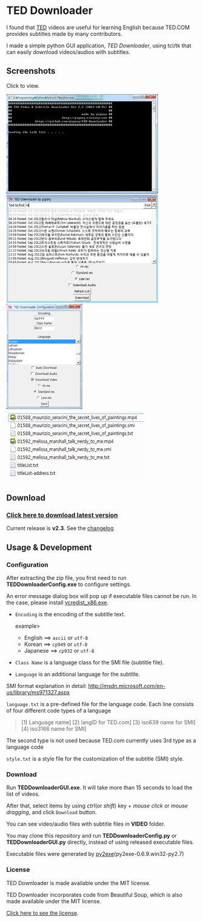TED Downloader
==============

I found that [TED](http://www.ted.com) videos are useful for learning English because 
TED.COM provides subtitles made by many contributors.

I made a simple python GUI application, *TED Downloader*, using tcl/tk that can easily download videos/audios with subtitles.

Screenshots
-----------------
Click to view.

[![ConsoleLog](https://github.com/gigony/TED-Downloader/raw/master/screenshots/ConsoleLog_th.png)](https://github.com/gigony/TED-Downloader/raw/master/screenshots/ConsoleLog.png)
[![TEDDownloader GUI](https://github.com/gigony/TED-Downloader/raw/master/screenshots/TEDDownloaderGUI_th.png)](https://github.com/gigony/TED-Downloader/raw/master/screenshots/TEDDownloaderGUI.png)
[![TedDownloader Configuration](https://github.com/gigony/TED-Downloader/raw/master/screenshots/TEDDownloaderConfig_th.png)](https://github.com/gigony/TED-Downloader/raw/master/screenshots/TEDDownloaderConfig.png)
[![TedDownloader Configuration](https://github.com/gigony/TED-Downloader/raw/master/screenshots/FileList.png)](https://github.com/gigony/TED-Downloader/raw/master/screenshots/FileList.png)


Download
--------

### [Click here to download latest version](https://github.com/gigony/TED-Downloader/raw/master/releaseFiles/TEDDownloader_ver2.3.zip)

Current release is **v2.3**. See the [changelog]



Usage & Development
-------------------

### Configuration

After extracting the zip file, you first need to run **TEDDownloaderConfig.exe** to configure settings.

An error message dialog box will pop up if executable files cannot be run.
In the case, please install [vcredist_x86.exe](http://gigony.tistory.com/attachment/cfile2.uf@147C21264CEC9CDA28F7D8.exe).

- `Encoding` is the encoding of the subtitle text.

  example>
    - English  ==> `ascii` or `utf-8`
    - Korean   ==> `cp949` or `utf-8`
    - Japanese ==> `cp932` or `utf-8`
    
- `Class Name` is a language class for the SMI file (subtitle file).   

- `Language` is an additional language for the subtitle.  

SMI format explanation in detail: http://msdn.microsoft.com/en-us/library/ms971327.aspx

`language.txt` is a pre-defined file for the language code.
Each line consists of four different code types of a language
> \[1\) Language name\]    \[2\) langID for TED.com\]    \[3\) iso639 name for SMI\]    \[4\) iso3166 name for SMI\]

The second type is not used because TED.com currently uses 3rd type as a language code

`style.txt` is a style file for the customization of the subtitle (SMI) style.
  

### Download

Run **TEDDownloaderGUI.exe**.
It will take more than 15 seconds to load the list of videos.

After that, select items by using *ctrl*(or *shift*) key + *mouse click* or *mouse dragging*, and click `Download` button.

You can see video/audio files with subtitle files in **VIDEO** folder.

You may clone this repository and run **TEDDownloaderConfig.py** or **TEDDownloaderGUI.py** directly, instead of using released executable files.

Executable files were generated by [py2exe](http://sourceforge.net/projects/py2exe/files/py2exe/0.6.9/)\(py2exe-0.6.9.win32-py2.7\)

### License

TED Downloader is made available under the MIT license.

TED Downloader incorporates code from Beautiful Soup, which is also made available under the MIT license.

[Click here to see the license](https://github.com/gigony/TED-Downloader/blob/master/LICENSE.txt). 



[changelog]: https://github.com/gigony/TED-Downloader/blob/master/CHANGELOG.md





